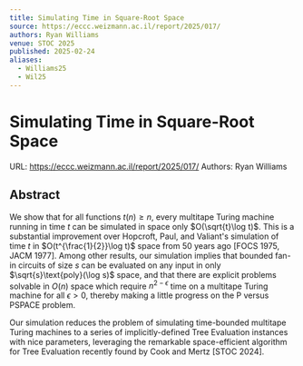 ```yaml
---
title: Simulating Time in Square-Root Space
source: https://eccc.weizmann.ac.il/report/2025/017/
authors: Ryan Williams
venue: STOC 2025
published: 2025-02-24
aliases:
  - Williams25
  - Wil25
---
```

# Simulating Time in Square-Root Space
URL: https://eccc.weizmann.ac.il/report/2025/017/
Authors: Ryan Williams

## Abstract
We show that for all functions $t(n) \ge n$, every multitape Turing machine running in time $t$ can be simulated in space only $O(\sqrt{t}\log t)$. This is a substantial improvement over Hopcroft, Paul, and Valiant's simulation of time $t$ in $O(t^{\frac{1}{2}}\log t)$ space from 50 years ago [FOCS 1975, JACM 1977]. Among other results, our simulation implies that bounded fan-in circuits of size $s$ can be evaluated on any input in only $\sqrt{s}\text{poly}(\log s)$ space, and that there are explicit problems solvable in $O(n)$ space which require $n^{2-\epsilon}$ time on a multitape Turing machine for all $\epsilon > 0$, thereby making a little progress on the P versus PSPACE problem.

Our simulation reduces the problem of simulating time-bounded multitape Turing machines to a series of implicitly-defined Tree Evaluation instances with nice parameters, leveraging the remarkable space-efficient algorithm for Tree Evaluation recently found by Cook and Mertz [STOC 2024].